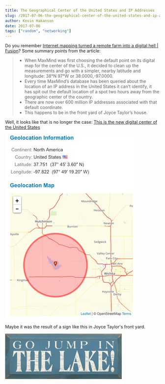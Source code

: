 ```yaml
---
title: The Geographical Center of the United States and IP Addresses
slug: /2017-07-06-the-geographical-center-of-the-united-states-and-ip-addresses
author: Kevin Hakanson
date: 2017-07-06
tags: ["random", "networking"]
---
```

Do you remember [Internet mapping turned a remote farm into a digital hell | Fusion](http://fusion.net/story/287592/internet-mapping-glitch-kansas-farm/)? Some summary points from the article:

> * When MaxMind was first choosing the default point on its digital map for the center of the U.S., it decided to clean up the measurements and go with a simpler, nearby latitude and longitude: 38°N 97°W or 38.0000,-97.0000.
> * Every time MaxMind’s database has been queried about the location of an IP address in the United States it can’t identify, it has spit out the default location of a spot two hours away from the geographic center of the country.
> * There are now over 600 million IP addresses associated with that default coordinate.
> * This happens to be in the front yard of Joyce Taylor’s house.

Well, it looks like that is no longer the case: [This is the new digital center of the United States](http://fusion.kinja.com/this-is-the-new-digital-center-of-the-united-states-1793856143)

![](images/pastedImage_4.png)

Maybe it was the result of a sign like this in Joyce Taylor's front yard.

![Go Jump in the Lake!](images/pastedImage_1.jpg)